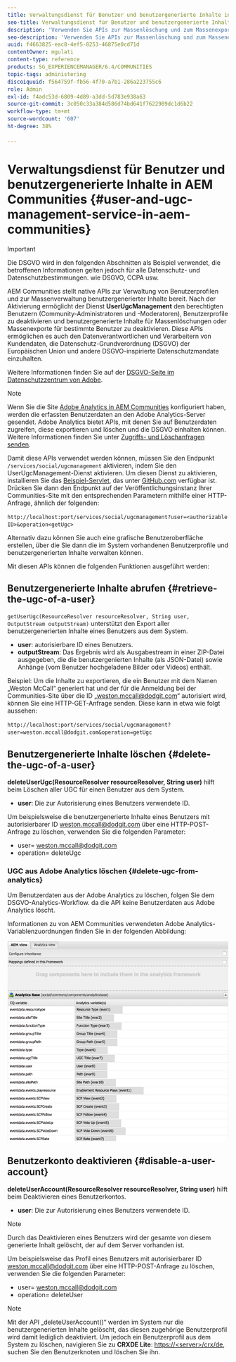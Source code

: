 ```yaml
---
title: Verwaltungsdienst für Benutzer und benutzergenerierte Inhalte in AEM Communities
seo-title: Verwaltungsdienst für Benutzer und benutzergenerierte Inhalte in AEM Communities
description: 'Verwenden Sie APIs zur Massenlöschung und zum Massenexport von benutzergenerierten Inhalten sowie zum Deaktivieren von Benutzerkonten. '
seo-description: 'Verwenden Sie APIs zur Massenlöschung und zum Massenexport von benutzergenerierten Inhalten sowie zum Deaktivieren von Benutzerkonten. '
uuid: f4663825-eac8-4ef5-8253-46875e0cd71d
contentOwner: mgulati
content-type: reference
products: SG_EXPERIENCEMANAGER/6.4/COMMUNITIES
topic-tags: administering
discoiquuid: f564759f-fb56-4f70-a7b1-286a223755c6
role: Admin
exl-id: f4adc53d-6809-4d89-a3dd-5d783e938a63
source-git-commit: 3c050c33a384d586d74bd641f7622989dc1d6b22
workflow-type: tm+mt
source-wordcount: '607'
ht-degree: 38%

---
```


# Verwaltungsdienst für Benutzer und benutzergenerierte Inhalte in AEM Communities {#user-and-ugc-management-service-in-aem-communities}

>[!IMPORTANT]
>
>Die DSGVO wird in den folgenden Abschnitten als Beispiel verwendet, die betroffenen Informationen gelten jedoch für alle Datenschutz- und Datenschutzbestimmungen. wie DSGVO, CCPA usw.

AEM Communities stellt native APIs zur Verwaltung von Benutzerprofilen und zur Massenverwaltung benutzergenerierter Inhalte bereit. Nach der Aktivierung ermöglicht der Dienst **UserUgcManagement** den berechtigten Benutzern (Community-Administratoren und -Moderatoren), Benutzerprofile zu deaktivieren und benutzergenerierte Inhalte für Massenlöschungen oder Massenexporte für bestimmte Benutzer zu deaktivieren. Diese APIs ermöglichen es auch den Datenverantwortlichen und Verarbeitern von Kundendaten, die Datenschutz-Grundverordnung (DSGVO) der Europäischen Union und andere DSGVO-inspirierte Datenschutzmandate einzuhalten.

Weitere Informationen finden Sie auf der [DSGVO-Seite im Datenschutzzentrum von Adobe](https://www.adobe.com/de/privacy/general-data-protection-regulation.html).

>[!NOTE]
>
>Wenn Sie die Site [Adobe Analytics in AEM Communities](analytics.md) konfiguriert haben, werden die erfassten Benutzerdaten an den Adobe Analytics-Server gesendet. Adobe Analytics bietet APIs, mit denen Sie auf Benutzerdaten zugreifen, diese exportieren und löschen und die DSGVO einhalten können. Weitere Informationen finden Sie unter [Zugriffs- und Löschanfragen senden](https://docs.adobe.com/content/help/en/analytics/admin/data-governance/gdpr-submit-access-delete.html).

Damit diese APIs verwendet werden können, müssen Sie den Endpunkt `/services/social/ugcmanagement` aktivieren, indem Sie den UserUgcManagement-Dienst aktivieren. Um diesen Dienst zu aktivieren, installieren Sie das [Beispiel-Servlet](https://github.com/Adobe-Marketing-Cloud/aem-communities-ugc-migration/tree/main/bundles/communities-ugc-management-servlet), das unter [GitHub.com](https://github.com/Adobe-Marketing-Cloud/aem-communities-ugc-migration/tree/main/bundles/communities-ugc-management-servlet) verfügbar ist. Drücken Sie dann den Endpunkt auf der Veröffentlichungsinstanz Ihrer Communities-Site mit den entsprechenden Parametern mithilfe einer HTTP-Anfrage, ähnlich der folgenden:

`http://localhost:port/services/social/ugcmanagement?user=<authorizable ID>&operation<getUgc>`

Alternativ dazu können Sie auch eine grafische Benutzeroberfläche erstellen, über die Sie dann die im System vorhandenen Benutzerprofile und benutzergenerierten Inhalte verwalten können.

Mit diesen APIs können die folgenden Funktionen ausgeführt werden:

## Benutzergenerierte Inhalte abrufen {#retrieve-the-ugc-of-a-user}

`getUserUgc(ResourceResolver resourceResolver, String user, OutputStream outputStream)` unterstützt den Export aller benutzergenerierten Inhalte eines Benutzers aus dem System.

* **user**: autorisierbare ID eines Benutzers.
* **outputStream**: Das Ergebnis wird als Ausgabestream in einer ZIP-Datei ausgegeben, die die benutzergenierten Inhalte (als JSON-Datei) sowie Anhänge (vom Benutzer hochgeladene Bilder oder Videos) enthält.

Beispiel: Um die Inhalte zu exportieren, die ein Benutzer mit dem Namen „Weston McCall“ generiert hat und der für die Anmeldung bei der Communities-Site über die ID „weston.mccall@dodgit.com“ autorisiert wird, können Sie eine HTTP-GET-Anfrage senden. Diese kann in etwa wie folgt aussehen:

`http://localhost:port/services/social/ugcmanagement?user=weston.mccall@dodgit.com&operation=getUgc`

## Benutzergenerierte Inhalte löschen {#delete-the-ugc-of-a-user}

**deleteUserUgc(ResourceResolver resourceResolver, String user)** hilft beim Löschen aller UGC für einen Benutzer aus dem System.

* **user**: Die zur Autorisierung eines Benutzers verwendete ID.

Um beispielsweise die benutzergenerierte Inhalte eines Benutzers mit autorisierbarer ID weston.mccall@dodgit.com über eine HTTP-POST-Anfrage zu löschen, verwenden Sie die folgenden Parameter:

* user= weston.mccall@dodgit.com
* operation= deleteUgc

### UGC aus Adobe Analytics löschen {#delete-ugc-from-analytics}

Um Benutzerdaten aus der Adobe Analytics zu löschen, folgen Sie dem DSGVO-Analytics-Workflow. da die API keine Benutzerdaten aus Adobe Analytics löscht.

Informationen zu von AEM Communities verwendeten Adobe Analytics-Variablenzuordnungen finden Sie in der folgenden Abbildung:

![Variablenzuordnung für AEM Communities in Adobe Analytics](assets/Analytics-Communities-Mapping.png)

## Benutzerkonto deaktivieren {#disable-a-user-account}

**deleteUserAccount(ResourceResolver resourceResolver, String user)** hilft beim Deaktivieren eines Benutzerkontos.

* **user**: Die zur Autorisierung eines Benutzers verwendete ID.

>[!NOTE]
>
>Durch das Deaktivieren eines Benutzers wird der gesamte von diesem generierte Inhalt gelöscht, der auf dem Server vorhanden ist.

Um beispielsweise das Profil eines Benutzers mit autorisierbarer ID weston.mccall@dodgit.com über eine HTTP-POST-Anfrage zu löschen, verwenden Sie die folgenden Parameter:

* user= weston.mccall@dodgit.com
* operation= deleteUser

>[!NOTE]
>
>Mit der API „deleteUserAccount()“ werden im System nur die benutzergenerierten Inhalte gelöscht, das diesen zugehörige Benutzerprofil wird damit lediglich deaktiviert. Um jedoch ein Benutzerprofil aus dem System zu löschen, navigieren Sie zu **CRXDE Lite**: [https://&lt;server>/crx/de](http://localhost:4502/crx/de), suchen Sie den Benutzerknoten und löschen Sie ihn.
